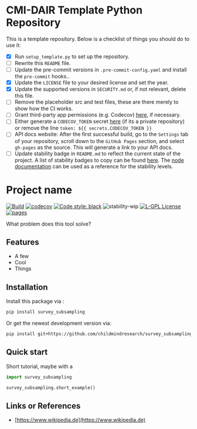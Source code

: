 # CMI-DAIR Template Python Repository

This is a template repository. Below is a checklist of things you should do to use it:

- [x] Run `setup_template.py` to set up the repository.
- [ ] Rewrite this `README` file.
- [ ] Update the pre-commit versions in `.pre-commit-config.yaml` and install the `pre-commit` hooks..
- [x] Update the `LICENSE` file to your desired license and set the year.
- [x] Update the supported versions in `SECURITY.md` or, if not relevant, delete this file.
- [ ] Remove the placeholder src and test files, these are there merely to show how the CI works.
- [ ] Grant third-party app permissions (e.g. Codecov) [here](https://github.com/organizations/childmindresearch/settings/installations), if necessary.
- [ ] Either generate a `CODECOV_TOKEN` secret [here](https://github.com/childmindresearch/flowdump/blob/main/.github/workflows/python_tests.yaml) (if its a private repository) or remove the line `token: ${{ secrets.CODECOV_TOKEN }}`
- [ ] API docs website: After the first successful build, go to the `Settings` tab of your repository, scroll down to the `GitHub Pages` section, and select `gh-pages` as the source. This will generate a link to your API docs.
- [ ] Update stability badge in `README.md` to reflect the current state of the project. A list of stability badges to copy can be found [here](https://github.com/orangemug/stability-badges). The [node documentation](https://nodejs.org/docs/latest-v20.x/api/documentation.html#documentation_stability_index) can be used as a reference for the stability levels.

# Project name

[![Build](https://github.com/childmindresearch/survey_subsampling/actions/workflows/test.yaml/badge.svg?branch=main)](https://github.com/childmindresearch/survey_subsampling/actions/workflows/test.yaml?query=branch%3Amain)
[![codecov](https://codecov.io/gh/childmindresearch/survey_subsampling/branch/main/graph/badge.svg?token=22HWWFWPW5)](https://codecov.io/gh/childmindresearch/survey_subsampling)
[![Code style: black](https://img.shields.io/badge/code%20style-black-000000.svg)](https://github.com/psf/black)
![stability-wip](https://img.shields.io/badge/stability-work_in_progress-lightgrey.svg)
[![L-GPL License](https://img.shields.io/badge/license-L--GPL-blue.svg)](https://github.com/childmindresearch/survey_subsampling/blob/main/LICENSE)
[![pages](https://img.shields.io/badge/api-docs-blue)](https://childmindresearch.github.io/survey_subsampling)

What problem does this tool solve?

## Features

- A few
- Cool
- Things

## Installation

Install this package via :

```sh
pip install survey_subsampling
```

Or get the newest development version via:

```sh
pip install git+https://github.com/childmindresearch/survey_subsampling
```

## Quick start

Short tutorial, maybe with a

```Python
import survey_subsampling

survey_subsampling.short_example()
```

## Links or References

- [https://www.wikipedia.de](https://www.wikipedia.de)
